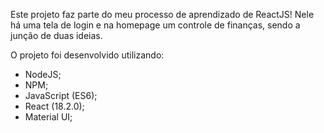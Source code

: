 Este projeto faz parte do meu processo de aprendizado de ReactJS!
Nele há uma tela de login e na homepage um controle de finanças, sendo a junção de duas ideias.

O projeto foi desenvolvido utilizando:
- NodeJS;
- NPM;
- JavaScript (ES6);
- React (18.2.0);
- Material UI;